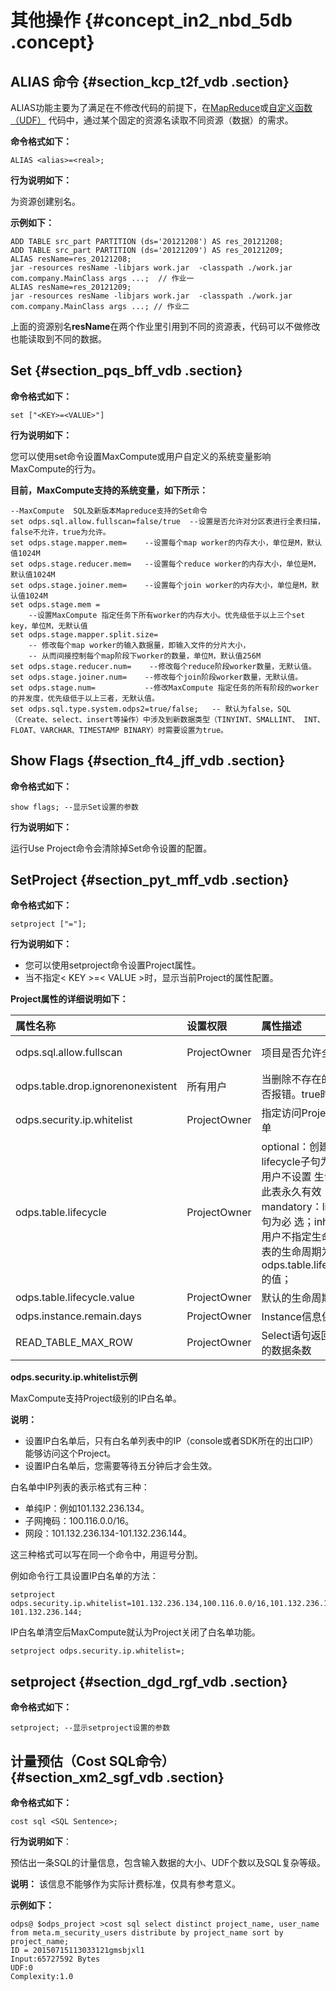 # 其他操作 {#concept_in2_nbd_5db .concept}

## ALIAS 命令 {#section_kcp_t2f_vdb .section}

ALIAS功能主要为了满足在不修改代码的前提下，在[MapReduce](cn.zh-CN/用户指南/MapReduce/概要/MapReduce概述.md)或[自定义函数（UDF）](cn.zh-CN/用户指南/SQL/UDF/UDF概述.md) 代码中，通过某个固定的资源名读取不同资源（数据）的需求。

**命令格式如下：**

```
ALIAS <alias>=<real>;
```

**行为说明如下：**

为资源创建别名。

**示例如下：**

```
ADD TABLE src_part PARTITION (ds='20121208') AS res_20121208;
ADD TABLE src_part PARTITION (ds='20121209') AS res_20121209;
ALIAS resName=res_20121208;
jar -resources resName -libjars work.jar  -classpath ./work.jar com.company.MainClass args ...;  // 作业一
ALIAS resName=res_20121209;
jar -resources resName -libjars work.jar  -classpath ./work.jar com.company.MainClass args ...; // 作业二
```

上面的资源别名**resName**在两个作业里引用到不同的资源表，代码可以不做修改也能读取到不同的数据。

## Set {#section_pqs_bff_vdb .section}

**命令格式如下：**

```
set ["<KEY>=<VALUE>"]
```

**行为说明如下：**

您可以使用set命令设置MaxCompute或用户自定义的系统变量影响MaxCompute的行为。

**目前，MaxCompute支持的系统变量，如下所示：**

```
--MaxCompute  SQL及新版本Mapreduce支持的Set命令
set odps.sql.allow.fullscan=false/true  --设置是否允许对分区表进行全表扫描，false不允许，true为允许。
set odps.stage.mapper.mem=    --设置每个map worker的内存大小，单位是M，默认值1024M
set odps.stage.reducer.mem=   --设置每个reduce worker的内存大小，单位是M，默认值1024M
set odps.stage.joiner.mem=    --设置每个join worker的内存大小，单位是M，默认值1024M
set odps.stage.mem =
    --设置MaxCompute 指定任务下所有worker的内存大小。优先级低于以上三个set key，单位M，无默认值
set odps.stage.mapper.split.size=
    -- 修改每个map worker的输入数据量，即输入文件的分片大小，
    -- 从而间接控制每个map阶段下worker的数量，单位M，默认值256M
set odps.stage.reducer.num=    --修改每个reduce阶段worker数量，无默认值。
set odps.stage.joiner.num=    --修改每个join阶段worker数量，无默认值。
set odps.stage.num=           --修改MaxCompute 指定任务的所有阶段的worker的并发度，优先级低于以上三者，无默认值。
set odps.sql.type.system.odps2=true/false;   -- 默认为false，SQL（Create、select、insert等操作）中涉及到新数据类型（TINYINT、SMALLINT、 INT、 FLOAT、VARCHAR、TIMESTAMP BINARY）时需要设置为true。
```

## Show Flags {#section_ft4_jff_vdb .section}

**命令格式如下：**

```
show flags; --显示Set设置的参数
```

**行为说明如下：**

运行Use Project命令会清除掉Set命令设置的配置。

## SetProject {#section_pyt_mff_vdb .section}

**命令格式如下：**

```
setproject ["="];
```

**行为说明如下：**

-   您可以使用setproject命令设置Project属性。
-   当不指定< KEY \>=< VALUE \>时，显示当前Project的属性配置。

**Project属性的详细说明如下：**

|属性名称|设置权限|属性描述|取值范围|
|:---|:---|:---|:---|
|odps.sql.allow.fullscan|ProjectOwner|项目是否允许全表扫描|true（允许）/false（禁止）|
|odps.table.drop.ignorenonexistent|所有用户|当删除不存在的表时，是否报错。true时不报错|true（不报错）/false|
|odps.security.ip.whitelist|ProjectOwner|指定访问Project的IP白名单|ip列表，逗号分隔|
|odps.table.lifecycle|ProjectOwner|optional：创建表时，lifecycle子句为可选，如果用户不设置 生命周期，则此表永久有效；mandatory：lifecycle子句为必 选；inherit：如果用户不指定生命周期，该表的生命周期为 odps.table.lifecycle.value的值；|optional /mandatory/inherit|
|odps.table.lifecycle.value|ProjectOwner|默认的生命周期值|1 ~ 37231（默认）|
|odps.instance.remain.days|ProjectOwner|Instance信息保留时间|3 ~ 30|
|READ\_TABLE\_MAX\_ROW|ProjectOwner|Select语句返回给客户端的数据条数|1~10000|

**odps.security.ip.whitelist示例**

MaxCompute支持Project级别的IP白名单。

**说明：** 

-   设置IP白名单后，只有白名单列表中的IP（console或者SDK所在的出口IP）能够访问这个Project。
-   设置IP白名单后，您需要等待五分钟后才会生效。

白名单中IP列表的表示格式有三种：

-   单纯IP：例如101.132.236.134。
-   子网掩码：100.116.0.0/16。
-   网段：101.132.236.134-101.132.236.144。

这三种格式可以写在同一个命令中，用逗号分割。

例如命令行工具设置IP白名单的方法：

```
setproject odps.security.ip.whitelist=101.132.236.134,100.116.0.0/16,101.132.236.134-101.132.236.144;
```

IP白名单清空后MaxCompute就认为Project关闭了白名单功能。

```
setproject odps.security.ip.whitelist=;
```

## setproject {#section_dgd_rgf_vdb .section}

**命令格式如下：**

```
setproject; --显示setproject设置的参数
```

## 计量预估（Cost SQL命令） {#section_xm2_sgf_vdb .section}

**命令格式如下：**

```
cost sql <SQL Sentence>;
```

**行为说明如下**：

预估出一条SQL的计量信息，包含输入数据的大小、UDF个数以及SQL复杂等级。

**说明：** 该信息不能够作为实际计费标准，仅具有参考意义。

**示例如下：**

```
odps@ $odps_project >cost sql select distinct project_name, user_name from meta.m_security_users distribute by project_name sort by project_name;  
ID = 20150715113033121gmsbjxl1
Input:65727592 Bytes
UDF:0
Complexity:1.0
```

